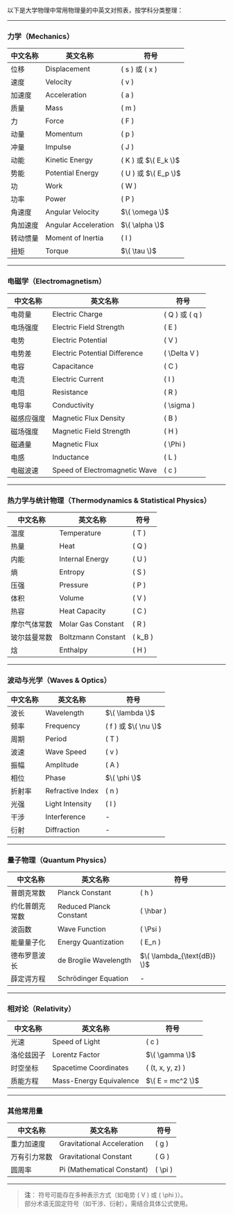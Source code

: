以下是大学物理中常用物理量的中英文对照表，按学科分类整理：

---

### **力学（Mechanics）**
| **中文名称**       | **英文名称**                     | **符号** |
|--------------------|----------------------------------|---------|
| 位移               | Displacement                    | \( s \) 或 \( x \) |
| 速度               | Velocity                        | \( v \)  |
| 加速度             | Acceleration                    | \( a \)  |
| 质量               | Mass                            | \( m \)  |
| 力                 | Force                           | \( F \)  |
| 动量               | Momentum                        | \( p \)  |
| 冲量               | Impulse                         | \( J \)  |
| 动能               | Kinetic Energy                  | \( K \) 或 $\( E_k \)$ |
| 势能               | Potential Energy                | \( U \) 或 $\( E_p \)$ |
| 功                 | Work                            | \( W \)  |
| 功率               | Power                           | \( P \)  |
| 角速度             | Angular Velocity                | $\( \omega \)$ |
| 角加速度           | Angular Acceleration            | $\( \alpha \)$ |
| 转动惯量           | Moment of Inertia               | \( I \)  |
| 扭矩               | Torque                          | $\( \tau \)$ |

---

### **电磁学（Electromagnetism）**
| **中文名称**       | **英文名称**                     | **符号** |
|--------------------|----------------------------------|---------|
| 电荷量             | Electric Charge                 | \( Q \) 或 \( q \) |
| 电场强度           | Electric Field Strength         | \( E \)  |
| 电势               | Electric Potential              | \( V \)  |
| 电势差             | Electric Potential Difference   | \( \Delta V \) |
| 电容               | Capacitance                     | \( C \)  |
| 电流               | Electric Current                | \( I \)  |
| 电阻               | Resistance                      | \( R \)  |
| 电导率             | Conductivity                    | \( \sigma \) |
| 磁感应强度         | Magnetic Flux Density           | \( B \)  |
| 磁场强度           | Magnetic Field Strength         | \( H \)  |
| 磁通量             | Magnetic Flux                   | \( \Phi \) |
| 电感               | Inductance                      | \( L \)  |
| 电磁波速           | Speed of Electromagnetic Wave   | \( c \)  |

---

### **热力学与统计物理（Thermodynamics & Statistical Physics）**
| **中文名称**       | **英文名称**                     | **符号** |
|--------------------|----------------------------------|---------|
| 温度               | Temperature                     | \( T \)  |
| 热量               | Heat                            | \( Q \)  |
| 内能               | Internal Energy                 | \( U \)  |
| 熵                 | Entropy                         | \( S \)  |
| 压强               | Pressure                        | \( P \)  |
| 体积               | Volume                          | \( V \)  |
| 热容               | Heat Capacity                   | \( C \)  |
| 摩尔气体常数       | Molar Gas Constant              | \( R \)  |
| 玻尔兹曼常数       | Boltzmann Constant              | \( k_B \) |
| 焓                 | Enthalpy                        | \( H \)  |

---

### **波动与光学（Waves & Optics）**
| **中文名称**       | **英文名称**                     | **符号** |
|--------------------|----------------------------------|---------|
| 波长               | Wavelength                      | $\( \lambda \)$ |
| 频率               | Frequency                       | \( f \) 或 $\( \nu \)$ |
| 周期               | Period                          | \( T \)  |
| 波速               | Wave Speed                      | \( v \)  |
| 振幅               | Amplitude                       | \( A \)  |
| 相位               | Phase                           | $\( \phi \)$ |
| 折射率             | Refractive Index                | \( n \)  |
| 光强               | Light Intensity                 | \( I \)  |
| 干涉               | Interference                    | -       |
| 衍射               | Diffraction                     | -       |

---

### **量子物理（Quantum Physics）**
| **中文名称**       | **英文名称**                     | **符号** |
|--------------------|----------------------------------|---------|
| 普朗克常数         | Planck Constant                 | \( h \)  |
| 约化普朗克常数     | Reduced Planck Constant         | \( \hbar \) |
| 波函数             | Wave Function                   | \( \Psi \) |
| 能量量子化         | Energy Quantization             | \( E_n \) |
| 德布罗意波长       | de Broglie Wavelength           | $\( \lambda_{\text{dB}} \)$ |
| 薛定谔方程         | Schrödinger Equation            | -       |

---

### **相对论（Relativity）**
| **中文名称**       | **英文名称**                     | **符号** |
|--------------------|----------------------------------|---------|
| 光速               | Speed of Light                  | \( c \)  |
| 洛伦兹因子         | Lorentz Factor                  | $\( \gamma \)$ |
| 时空坐标           | Spacetime Coordinates           | \( (t, x, y, z) \) |
| 质能方程           | Mass-Energy Equivalence         | $\( E = mc^2 \)$ |

---

### **其他常用量**
| **中文名称**       | **英文名称**                     | **符号** |
|--------------------|----------------------------------|---------|
| 重力加速度         | Gravitational Acceleration      | \( g \)  |
| 万有引力常数       | Gravitational Constant          | \( G \)  |
| 圆周率             | Pi (Mathematical Constant)      | \( \pi \) |

---

>**注**：
符号可能存在多种表示方式（如电势 \( V \) 或 \( \phi \)）。  
部分术语无固定符号（如干涉、衍射），需结合具体公式使用。

